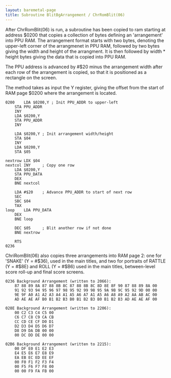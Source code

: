 ```yaml
---
layout: baremetal-page
title: Subroutine BlitBgArrangement / ChrRomBlit(06)
---
```


After ChrRomBlit(06) is run, a subroutine has been copied to ram starting at address $0200 that copies a collection of bytes defining an 'arrangement' into PPU RAM. The arrangement format starts with two bytes, denoting the upper-left corner of the arrangmenet in PPU RAM, followed by two bytes giving the width and height of the arrangment. It is then followed by width * height bytes giving the data that is copied into PPU RAM.

The PPU address is advanced by #$20 minus the arrangement width after each row of the arrangement is copied, so that it is positioned as a rectangle on the screen.

The method takes as input the Y register, giving the offset from the start of RAM page $0200 where the arrangement is located.

	0200	LDA $0200,Y	; Init PPU_ADDR to upper-left
		STA PPU_ADDR
		INY 
		LDA $0200,Y
		STA PPU_ADDR
		INY 

		LDA $0200,Y	; Init arrangement width/height
		STA $04
		INY 
		LDA $0200,Y
		STA $05
		
	nextrow	LDX $04
	nextcol	INY		; Copy one row
		LDA $0200,Y
		STA PPU_DATA
		DEX 
		BNE nextcol
		
		LDA #$20	; Advance PPU_ADDR to start of next row
		SEC 
		SBC $04
		TAX 
	loop	LDA PPU_DATA
		DEX 
		BNE loop
		
		DEC $05 	; Blit another row if not done
		BNE nextrow
		
		RTS
	0236

ChriRomBlit(06) also copies three arrangements into RAM page 2: one for 'SNAKE' (Y = #$36), used in the main titles, and two for portraits of RATTLE (Y = #$8E) and ROLL (Y = #$B6) used in the main titles, between-level score roll-up and final score screens.

	0236 Background Arrangement (written to 2066):
		87 88 89 8A 87 88 8B 8C 87 88 8B 8C 8D 8E 8F 90 87 88 89 8A 00
		91 92 93 94 95 96 97 98 95 92 99 98 95 9A 9B 9C 95 92 9D 00 00
		9E 9F A0 A1 A2 A3 A4 A1 A5 A6 A7 A1 A5 A6 A8 A9 A2 AA AB AC 00
		AD AE AE AF B0 B1 B2 B3 B0 B1 B2 B3 B0 B1 B2 B3 AD AE AE AF 00

	028E Background Arrangement (written to 2206):
		00 C2 C3 C4 C5 00
		C6 C7 C8 C9 CA CB
		CC CD CE CF D0 D1
		D2 D3 D4 D5 D6 D7
		D8 D9 DA DB 00 00
		00 DC DD DE 00 00

	02B6 Background Arrangement (written to 2215):
		00 DF E0 E1 E2 E3
		E4 E5 E6 E7 E8 E9
		EA EB EC ED EE EF
		00 F0 F1 F2 F3 F4
		00 F5 F6 F7 F8 00
		00 00 F9 FA FB 00
